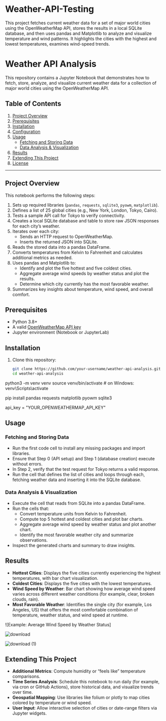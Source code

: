 # Weather-API-Testing
This project fetches current weather data for a set of major world cities using the OpenWeatherMap API, stores the results in a local SQLite database, and then uses pandas and Matplotlib to analyze and visualize temperature and wind patterns. It highlights the cities with the highest and lowest temperatures, examines wind-speed trends. 


# Weather API Analysis

This repository contains a Jupyter Notebook that demonstrates how to fetch, store, analyze, and visualize current weather data for a collection of major world cities using the OpenWeatherMap API.

## Table of Contents

1. [Project Overview](#project-overview)  
2. [Prerequisites](#prerequisites)  
3. [Installation](#installation)  
4. [Configuration](#configuration)  
5. [Usage](#usage)  
   - [Fetching and Storing Data](#fetching-and-storing-data)  
   - [Data Analysis & Visualization](#data-analysis--visualization)  
6. [Results](#results)  
7. [Extending This Project](#extending-this-project)  
8. [License](#license)

---

## Project Overview

This notebook performs the following steps:

1. Sets up required libraries (`pandas`, `requests`, `sqlite3`, `pyowm`, `matplotlib`).  
2. Defines a list of 25 global cities (e.g., New York, London, Tokyo, Cairo).  
3. Tests a sample API call for Tokyo to verify connectivity.  
4. Creates a local SQLite database and table to store raw JSON responses for each city’s weather.  
5. Iterates over each city:
   - Sends an HTTP request to OpenWeatherMap.
   - Inserts the returned JSON into SQLite.
6. Reads the stored data into a pandas DataFrame.  
7. Converts temperatures from Kelvin to Fahrenheit and calculates additional metrics as needed.  
8. Uses pandas and Matplotlib to:
   - Identify and plot the five hottest and five coldest cities.  
   - Aggregate average wind speeds by weather status and plot the results.  
   - Determine which city currently has the most favorable weather.  
9. Summarizes key insights about temperature, wind speed, and overall comfort.

## Prerequisites

- Python 3.8+  
- A valid [OpenWeatherMap API key](https://openweathermap.org/api)  
- Jupyter environment (Notebook or JupyterLab)  

## Installation

1. Clone this repository:
   ```bash
   git clone https://github.com/your-username/weather-api-analysis.git
   cd weather-api-analysis

python3 -m venv venv
source venv/bin/activate   # on Windows: venv\Scripts\activate


pip install pandas requests matplotlib pyowm sqlite3


api_key = "YOUR_OPENWEATHERMAP_API_KEY"


## Usage

### Fetching and Storing Data
- Run the first code cell to install any missing packages and import libraries.
- Ensure that Step 0 (API setup) and Step 1 (database creation) execute without errors.
- In Step 2, verify that the test request for Tokyo returns a valid response.
- Run the cell that defines the list of cities and loops through each, fetching weather data and inserting it into the SQLite database.

### Data Analysis & Visualization
- Execute the cell that reads from SQLite into a pandas DataFrame.
- Run the cells that:
  - Convert temperature units from Kelvin to Fahrenheit.
  - Compute top 5 hottest and coldest cities and plot bar charts.
  - Aggregate average wind speed by weather status and plot another chart.
  - Identify the most favorable weather city and summarize observations.
- Inspect the generated charts and summary to draw insights.

## Results
- **Hottest Cities**: Displays the five cities currently experiencing the highest temperatures, with bar chart visualization.
- **Coldest Cities**: Displays the five cities with the lowest temperatures.
- **Wind Speed by Weather**: Bar chart showing how average wind speed varies across different weather conditions (for example, clear, broken clouds, rain).
- **Most Favorable Weather**: Identifies the single city (for example, Los Angeles, US) that offers the most comfortable combination of temperature, weather status, and wind speed at runtime.

![Example: Average Wind Speed by Weather Status]

![download](https://github.com/user-attachments/assets/6a7f7891-e15a-43eb-869f-6d1b1d67d3c8)

![download (1)](https://github.com/user-attachments/assets/0f3953ea-efd6-437d-a174-145e6851ca81)





## Extending This Project
- **Additional Metrics**: Compute humidity or “feels like” temperature comparisons.
- **Time Series Analysis**: Schedule this notebook to run daily (for example, via cron or GitHub Actions), store historical data, and visualize trends over time.
- **Geospatial Mapping**: Use libraries like folium or plotly to map cities colored by temperature or wind speed.
- **User Input**: Allow interactive selection of cities or date-range filters via Jupyter widgets.




